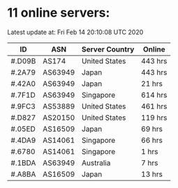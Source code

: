 # 11 online servers:

Latest update at: Fri Feb 14 20:10:08 UTC 2020

| ID | ASN | Server Country | Online |
| -- | --- | -------------- | ------ |
| #.D09B | AS174 | United States | 443 hrs |
| #.2A79 | AS63949 | Japan | 443 hrs |
| #.42A0 | AS63949 | Japan | 21 hrs |
| #.7F1D | AS63949 | Singapore | 614 hrs |
| #.9FC3 | AS53889 | United States | 461 hrs |
| #.D827 | AS20150 | United States | 119 hrs |
| #.05ED | AS16509 | Japan | 69 hrs |
| #.4DA9 | AS14061 | Singapore | 66 hrs |
| #.6780 | AS14061 | Singapore | 1 hrs |
| #.1BDA | AS63949 | Australia | 7 hrs |
| #.A8BA | AS16509 | Japan | 13 hrs |

